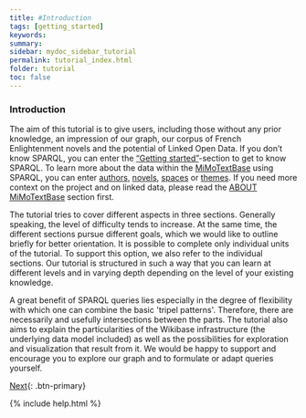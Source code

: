 ```yaml
---
title: #Introduction
tags: [getting_started]
keywords:
summary:
sidebar: mydoc_sidebar_tutorial
permalink: tutorial_index.html
folder: tutorial
toc: false
---
```


### **Introduction**

The aim of this tutorial is to give users, including those without any prior knowledge, an impression of our graph, our corpus of French Enlightenment novels and the potential of Linked Open Data. If you don’t know SPARQL, you can enter the [“Getting started”](https://mimotext.github.io/MiMoTextBase_Tutorial/getting_started.html)-section to get to know SPARQL. To learn more about the data within the [MiMoTextBase](http://data.mimotext.uni-trier.de/wiki/Main_Page) using SPARQL, you can enter [authors](https://mimotext.github.io/MiMoTextBase_Tutorial/authors.html), [novels](https://mimotext.github.io/MiMoTextBase_Tutorial/novels.html), [spaces](https://mimotext.github.io/MiMoTextBase_Tutorial/spaces.html) or [themes](https://mimotext.github.io/MiMoTextBase_Tutorial/themes.html). If you need more context on the project and on linked data, please read the [ABOUT MiMoTextBase](https://mimotext.github.io/MiMoTextBase_Tutorial/aboutMiMoTextBase.html) section first.

The tutorial tries to cover different aspects in three sections. Generally speaking, the level of difficulty tends to increase. At the same time, the different sections pursue different goals, which we would like to outline briefly for better orientation.
It is possible to complete only individual units of the tutorial. To support this option, we also refer to the individual sections. Our tutorial is structured in such a way that you can learn at different levels and in varying depth depending on the level of your existing knowledge.

A great benefit of SPARQL queries lies especially in the degree of flexibility with which one can combine the basic 'tripel patterns'. Therefore, there are necessarily and usefully intersections between the parts.
The tutorial also aims to explain the particularities of the Wikibase infrastructure (the underlying data model included) as well as the possibilities for exploration and visualization that result from it. We would be happy to support and encourage you to explore our graph and to formulate or adapt queries yourself.

[Next](./intro_sec_1.html){: .btn-primary}

{% include help.html %}
